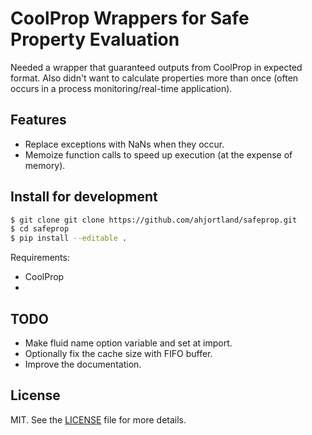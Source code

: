# CoolProp Wrappers for Safe Property Evaluation
Needed a wrapper that guaranteed outputs from CoolProp in expected format.
Also didn't want to calculate properties more than once (often occurs in a
process monitoring/real-time application).


## Features

* Replace exceptions with NaNs when they occur.
* Memoize function calls to speed up execution (at the expense of memory).


## Install for development

```bash
$ git clone git clone https://github.com/ahjortland/safeprop.git
$ cd safeprop
$ pip install --editable .
```

Requirements:

* CoolProp
* 
## TODO

* Make fluid name option variable and set at import.
* Optionally fix the cache size with FIFO buffer.
* Improve the documentation.


## License
MIT. See the [LICENSE](LICENSE) file for more details.
